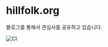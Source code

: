 # hillfolk.org

블로그를 통해서 관심사를 공유하고 있습니다.

![CI](https://github.com/hillfolk/hillfolk.org/workflows/CI/badge.svg)
